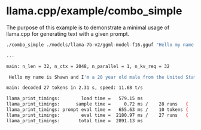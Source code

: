 # llama.cpp/example/combo_simple

The purpose of this example is to demonstrate a minimal usage of llama.cpp for generating text with a given prompt.

```bash
./combo_simple ./models/llama-7b-v2/ggml-model-f16.gguf "Hello my name is"

...

main: n_len = 32, n_ctx = 2048, n_parallel = 1, n_kv_req = 32

 Hello my name is Shawn and I'm a 20 year old male from the United States. I'm a 20 year old

main: decoded 27 tokens in 2.31 s, speed: 11.68 t/s

llama_print_timings:        load time =   579.15 ms
llama_print_timings:      sample time =     0.72 ms /    28 runs   (    0.03 ms per token, 38888.89 tokens per second)
llama_print_timings: prompt eval time =   655.63 ms /    10 tokens (   65.56 ms per token,    15.25 tokens per second)
llama_print_timings:        eval time =  2180.97 ms /    27 runs   (   80.78 ms per token,    12.38 tokens per second)
llama_print_timings:       total time =  2891.13 ms
```
